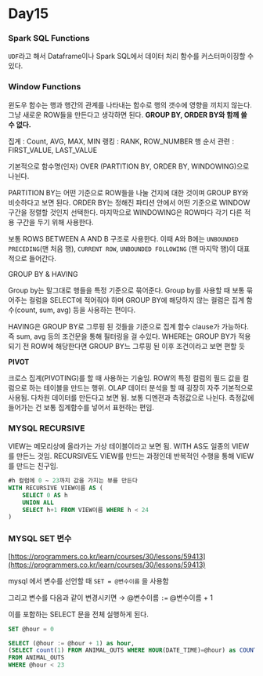 # Day15

### Spark SQL Functions

`UDF`라고 해서 Dataframe이나 Spark SQL에서 데이터 처리 함수를 커스터마이징할 수 있다. 

### Window Functions

윈도우 함수는 행과 행간의 관계를 나타내는 함수로 행의 갯수에 영향을 끼치지 않는다. 그냥 새로운 ROW들을 만든다고 생각하면 된다. **GROUP BY, ORDER BY와 함께 쓸 수 없다.**

집계 : Count, AVG, MAX, MIN 
랭킹 : RANK, ROW_NUMBER
행 순서 관련 : FIRST_VALUE, LAST_VALUE

기본적으로 함수명(인자) OVER (PARTITION BY, ORDER BY, WINDOWING)으로 나뉜다.

PARTITION BY는 어떤 기준으로 ROW들을 나눌 건지에 대한 것이며 GROUP BY와 비슷하다고 보면 된다. ORDER BY는 정해진 파티션 안에서 어떤 기준으로 WINDOW 구간을 정렬할 것인지 선택한다. 마지막으로 WINDOWING은 ROW마다 각기 다른 적용 구간을 두기 위해 사용한다. 

보통 ROWS BETWEEN A AND B 구조로 사용한다. 이때 A와 B에는 `UNBOUNDED PRECEDING`(맨 처음 행), `CURRENT ROW`, `UNBOUNDED FOLLOWING` (맨 마지막 행)이 대표적으로 들어간다.

GROUP BY & HAVING

Group by는 말그대로 행들을 특정 기준으로 묶어준다. Group by를 사용할 때 보통 묶어주는 컬럼을 SELECT에 적어줘야 하며 GROUP BY에 해당하지 않는 컬럼은 집계 함수(count, sum, avg) 등을 사용하는 편이다.

HAVING은 GROUP BY로 그루핑 된 것들을 기준으로 집계 함수 clause가 가능하다. 즉 sum, avg 등의 조건문을 통해 필터링을 걸 수있다. WHERE는 GROUP BY가 적용되기 전 ROW에 해당한다면 GROUP BY느 그루핑 된 이후 조건이라고 보면 편할 듯

**PIVOT**

크로스 집계(PIVOTING)를 할 때 사용하는 기술임. ROW의 특정 컬럼의 필드 값을 컬럼으로 하는 테이블을 만드는 행위. OLAP 데이터 분석을 할 때 굉장히 자주 기본적으로 사용됨. 다차원 데이터를 만든다고 보면 됨. 보통 디멘젼과 측정값으로 나뉜다. 측정값에 들어가는 건 보통 집계함수를 넣어서 표현하는 편임. 

### MYSQL RECURSIVE

VIEW는 메모리상에 올라가는 가상 테이블이라고 보면 됨. WITH AS도 일종의 VIEW를 만든느 것임. RECURSIVE도 VIEW를 만드는 과정인데 반복적인 수행을 통해 VIEW를 만드는 친구임.

```sql
#h 컬럼에 0 ~ 23까지 값을 가지는 뷰를 만든다
WITH RECURSIVE VIEW이름 AS (
	SELECT 0 AS h
	UNION ALL
	SELECT h+1 FROM VIEW이름 WHERE h < 24
)
```

### MYSQL SET 변수

[https://programmers.co.kr/learn/courses/30/lessons/59413](https://programmers.co.kr/learn/courses/30/lessons/59413)

mysql 에서 변수를 선언할 때 `SET = @변수이름` 을 사용함

그리고 변수를 다음과 같이 변경시키면 → @변수이름  `:=` @변수이름 + 1

이를 포함하는 SELECT 문을 전체 실행하게 된다.

```sql
SET @hour = 0

SELECT (@hour := @hour + 1) as hour,
(SELECT count(1) FROM ANIMAL_OUTS WHERE HOUR(DATE_TIME)=@hour) as COUNT
FROM ANIMAL_OUTS
WHERE @hour < 23
```